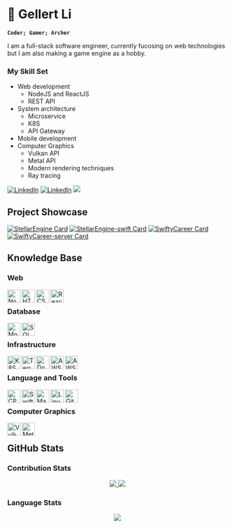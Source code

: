 # :bow_and_arrow: Gellert Li

**`Coder; Gamer; Archer`**

I am a full-stack software engineer, currently fucosing on web technologies but I am also making a game engine as a hobby. 


### My Skill Set
* Web development
  * NodeJS and ReactJS
  * REST API
* System architecture
  * Microservice
  * K8S
  * API Gateway
* Mobile development
* Computer Graphics
  * Vulkan API
  * Metal API
  * Modern rendering techniques
  * Ray tracing

[![LinkedIn](https://img.shields.io/badge/-LinkedIn-0A66C2?logo=linkedin&logoColor=white&style=flat)](https://www.linkedin.com/in/gellert-li-458679a5/)
[![LinkedIn](https://img.shields.io/badge/-Instagram-E4405F?logo=instagram&logoColor=white&style=flat)](https://www.instagram.com/gellertli/)
![](https://komarev.com/ghpvc/?username=gellert5225&style=flat)

## Project Showcase

[![StellarEngine Card](https://github-readme-stats-t5b2.vercel.app/api/pin/?username=gellert5225&repo=stellarengine&theme=nord)](https://github.com/Gellert5225/StellarEngine)
[![StellarEngine-swift Card](https://github-readme-stats-t5b2.vercel.app/api/pin/?username=gellert5225&repo=stellarengine-swift&theme=nord)](https://github.com/Gellert5225/StellarEngine-Swift)
[![SwiftyCareer Card](https://github-readme-stats-t5b2.vercel.app/api/pin/?username=gellert5225&repo=swiftycareer&theme=nord)](https://github.com/Gellert5225/SwiftyCareer)
[![SwiftyCareer-server Card](https://github-readme-stats-t5b2.vercel.app/api/pin/?username=gellert5225&repo=swiftycareer-web&theme=nord)](https://github.com/Gellert5225/swiftycareer-web)

## Knowledge Base

### Web

<img align="left" alt="Node" height="30px" src="https://img.shields.io/badge/-NodeJS-3b4252?logo=node.js&logoColor=white&style=flat"/>
<img align="left" alt="HTML" height="30px" src="https://img.shields.io/badge/-HTML-3b4252?logo=html5&logoColor=white&style=flat"/>
<img align="left" alt="CSS" height="30px" src="https://img.shields.io/badge/-CSS-3b4252?logo=css3&logoColor=white&style=flat"/>
<img align="left" alt="React" height="30px" src="https://img.shields.io/badge/-React-3b4252?logo=react&logoColor=white&style=flat"/>
<br/>

### Database

<img align="left" alt="Mongo" height="30px" src="https://img.shields.io/badge/-MongoDB-3b4252?logo=mongodb&logoColor=white&style=flat"/>
<img align="left" alt="SQL" height="30px" src="https://img.shields.io/badge/-MySQL-3b4252?logo=mysql&logoColor=white&style=flat"/>
<br/>

### Infrastructure

<img align="left" alt="K8S" height="30px" src="https://img.shields.io/badge/-Kubernetes-3b4252?logo=kubernetes&logoColor=white&style=flat"/>
<img align="left" alt="Terraform" height="30px" src="https://img.shields.io/badge/-Terraform-3b4252?logo=Terraform&logoColor=white&style=flat"/>
<img align="left" alt="Docker" height="30px" src="https://img.shields.io/badge/-Docker-3b4252?logo=Docker&logoColor=white&style=flat"/>
<img align="left" alt="AWS" height="30px" src="https://img.shields.io/badge/-AWS-3b4252?logo=amazon-aws&logoColor=white&style=flat"/>
<img align="left" alt="AWS" height="30px" src="https://img.shields.io/badge/-Nginx-3b4252?logo=nginx&logoColor=white&style=flat"/>
<br/>

### Language and Tools

<img align="left" alt="CPP" height="30px" src="https://img.shields.io/badge/-C++-3b4252?logo=c%2B%2B&logoColor=white&style=flat"/>
<img align="left" alt="Swift" height="30px" src="https://img.shields.io/badge/-Swift-3b4252?logo=swift&logoColor=white&style=flat"/>
<img align="left" alt="Make" height="30px" src="https://img.shields.io/badge/-Makefile-3b4252?logo=gnu&logoColor=white&style=flat"/>
<img align="left" alt="Linux" height="30px" src="https://img.shields.io/badge/-Linux-3b4252?logo=linux&logoColor=white&style=flat"/>
<img align="left" alt="Git" height="30px" src="https://img.shields.io/badge/-Git-3b4252?logo=git&logoColor=white&style=flat"/>
<br/>

### Computer Graphics

<img align="left" alt="Vulkan" height="30px" src="https://img.shields.io/badge/-Vulkan-3b4252?logo=vulkan&logoColor=white&style=flat"/>
<img align="left" alt="Metal" height="30px" src="https://img.shields.io/badge/-Metal-3b4252?&style=flat"/>

<br/>

## GitHub Stats

### Contribution Stats

<p align="center">
  <a href="#">
    <img src="https://github-readme-stats.vercel.app/api?username=gellert5225&show_icons=true&theme=nord&count_private=true"/>
    <img src="http://github-readme-streak-stats.herokuapp.com?user=gellert5225&theme=nord"/>
  </a>
</p>

### Language Stats

<p align="center">
  <a href="#">
    <img src="https://github-readme-stats-t5b2.vercel.app/api/top-langs/?username=gellert5225&theme=nord&langs_count=5"/>
  </a>
</p>
